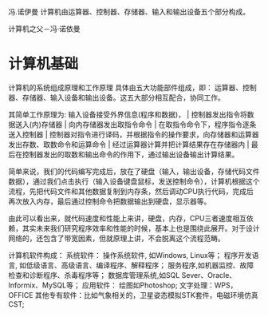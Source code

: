 冯.诺伊曼
计算机由运算器、控制器、存储器、输入和输出设备五个部分构成。

计算机之父－冯·诺依曼


# 计算机基础
计算机的系统组成原理和工作原理
具体由五大功能部件组成，即：
运算器、控制器、存储器、输入设备和输出设备。这五大部分相互配合，协同工作。

其简单工作原理为:
输入设备接受外界信息(程序和数据)，
             |
控制器发出指令将数据送入(内)存储器
             |
向内存储器发出取指令命令
             |
在取指令命令下，程序指令逐条送入控制器
             |
控制器对指令进行译码，并根据指令的操作要求，向存储器和运算器发出存数、取数命令和运算命令
             |
经过运算器计算并把计算结果存在存储器内
             |
最后在控制器发出的取数和输出命令的作用下，通过输出设备输出计算结果。

简单来说，我们的代码编写完成后，放在了硬盘（输入，输出设备，存储代码文件数据），通过我们点击执行（输入设备键盘鼠标，发送控制命令），计算机根据这个流程，先把代码文件和其他数据复制到内存条，然后调动CPU执行代码，完成后再次放入内存，最后通过控制命令把数据输出到硬盘，显示器等。

由此可以看出来，就代码速度和性能上来讲，硬盘，内存，CPU三者速度相互依赖，其实未来我们研究程序效率和性能的时候，基本上也是围绕此展开。对于设计网络的，还包含了带宽因素，但就原理上讲，不会脱离这个流程范畴。

计算机软件构成：
系统软件： 操作系统软件, 如Windows, Linux等； 程序开发语言, 如低级语言、高级语言、编译程序、解释程序； 服务程序,如机器监控、故障检查和诊断程序、杀毒程序等； 数据库管理系统,如SQL Sever、Oracle、Informix、MySQL等；
应用软件： 绘图如Photoshop; 文字处理：WPS， OFFICE 其他专有软件：比如气象相关的，卫星姿态模拟STK套件，电磁环境仿真CST;